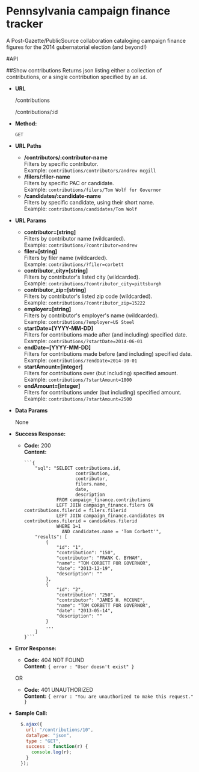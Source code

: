 Pennsylvania campaign finance tracker
========

A Post-Gazette/PublicSource collaboration cataloging campaign finance figures for the 2014 gubernatorial election (and beyond!) 

#API

##Show contributions
  Returns json listing either a collection of contributions, or a single contribution specified by an `id`. 

* **URL**

  /contributions

  /contributions/:id

* **Method:**

  `GET`

* **URL Paths**
    
    * **/contributors/:contributor-name<br />**
    Filters by specific contributor.<br />
       Example: `contributions/contributors/andrew mcgill`
    * **/filers/:filer-name** <br />
    Filters by specific PAC or candidate.<br />
       Example: `contributions/filers/Tom Wolf for Governor`
    * **/candidates/:candidate-name** <br />
    Filters by specific candidate, using their short name.<br />
       Example: `contributions/candidates/Tom Wolf`

*  **URL Params**

    * **contributor=[string]<br />**
    Filters by contributor name (wildcarded).<br />
       Example: `contributions/?contributor=andrew`
    * **filer=[string]<br />**
    Filters by filer name (wildcarded).<br />
       Example: `contributions/?filer=corbett`
    * **contributor_city=[string]<br />**
    Filters by contributor's listed city (wildcarded).<br />
       Example: `contributions/?contributor_city=pittsburgh`
    * **contributor_zip=[string]<br />**
    Filters by contributor's listed zip code (wildcarded).<br />
       Example: `contributions/?contributor_zip=15222`
    * **employer=[string]<br />**
    Filters by contributor's employer's name (wildcarded).<br />
       Example: `contributions/?employer=US Steel`
    * **startDate=[YYYY-MM-DD]<br />**
    Filters for contributions made after (and including) specified date.<br />
       Example: `contributions/?startDate=2014-06-01`
    * **endDate=[YYYY-MM-DD]<br />**
    Filters for contributions made before (and including) specified date.<br />
       Example: `contributions/?endDate=2014-10-01`
    * **startAmount=[integer]<br />**
    Filters for contributions over (but including) specified amount.<br />
       Example: `contributions/?startAmount=1000`
    * **endAmount=[integer]<br />**
    Filters for contributions under (but including) specified amount.<br />
       Example: `contributions/?startAmount=2500`

* **Data Params**

    None

* **Success Response:**

  * **Code:** 200 <br />
    **Content:** 
        
        ```{
            "sql": "SELECT contributions.id, 
                           contribution, 
                           contributor, 
                           filers.name, 
                           date, 
                           description 
                    FROM campaign_finance.contributions 
                    LEFT JOIN campaign_finance.filers ON contributions.filerid = filers.filerid 
                    LEFT JOIN campaign_finance.candidates ON contributions.filerid = candidates.filerid 
                    WHERE 1=1 
                      AND candidates.name = 'Tom Corbett'",
            "results": [
                {
                    "id": "1",
                    "contribution": "150",
                    "contributor": "FRANK C. BYHAM",
                    "name": "TOM CORBETT FOR GOVERNOR",
                    "date": "2013-12-19",
                    "description": ""
                },
                {
                    "id": "2",
                    "contribution": "250",
                    "contributor": "JAMES H. MCCUNE",
                    "name": "TOM CORBETT FOR GOVERNOR",
                    "date": "2013-05-14",
                    "description": ""
                }
                ...
            ]
        }```
	    
 
* **Error Response:**

  * **Code:** 404 NOT FOUND <br />
    **Content:** `{ error : "User doesn't exist" }`

  OR

  * **Code:** 401 UNAUTHORIZED <br />
    **Content:** `{ error : "You are unauthorized to make this request." }`

* **Sample Call:**

  ```javascript
    $.ajax({
      url: "/contributions/10",
      dataType: "json",
      type : "GET",
      success : function(r) {
        console.log(r);
      }
    });
  ```